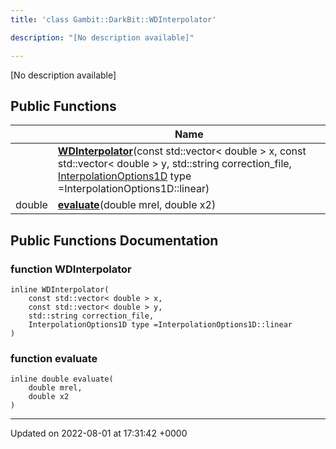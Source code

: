 ```yaml
---
title: 'class Gambit::DarkBit::WDInterpolator'

description: "[No description available]"

---
```









[No description available]

## Public Functions

|                | Name           |
| -------------- | -------------- |
| | **[WDInterpolator](/documentation/code/darkbit_developmentclasses/classgambit_1_1darkbit_1_1wdinterpolator/#function-wdinterpolator)**(const std::vector< double > x, const std::vector< double > y, std::string correction_file, [InterpolationOptions1D](/documentation/code/darkbit_developmentnamespaces/namespacegambit_1_1darkbit/#enum-interpolationoptions1d) type =InterpolationOptions1D::linear) |
| double | **[evaluate](/documentation/code/darkbit_developmentclasses/classgambit_1_1darkbit_1_1wdinterpolator/#function-evaluate)**(double mrel, double x2) |

## Public Functions Documentation

### function WDInterpolator

```
inline WDInterpolator(
    const std::vector< double > x,
    const std::vector< double > y,
    std::string correction_file,
    InterpolationOptions1D type =InterpolationOptions1D::linear
)
```


### function evaluate

```
inline double evaluate(
    double mrel,
    double x2
)
```


-------------------------------

Updated on 2022-08-01 at 17:31:42 +0000